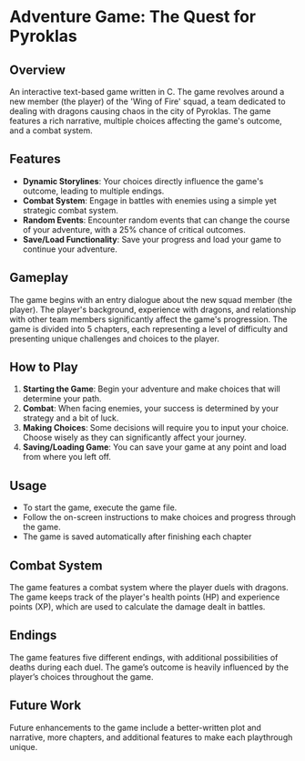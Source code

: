 # Adventure Game: The Quest for Pyroklas

## Overview

An interactive text-based game written in C. The game revolves around a new member (the player) of the 'Wing of Fire' squad, a team dedicated to dealing with dragons causing chaos in the city of Pyroklas. The game features a rich narrative, multiple choices affecting the game's outcome, and a combat system.

## Features

- **Dynamic Storylines**: Your choices directly influence the game's outcome, leading to multiple endings.
- **Combat System**: Engage in battles with enemies using a simple yet strategic combat system.
- **Random Events**: Encounter random events that can change the course of your adventure, with a 25% chance of critical outcomes.
- **Save/Load Functionality**: Save your progress and load your game to continue your adventure.

## Gameplay

The game begins with an entry dialogue about the new squad member (the player). The player's background, experience with dragons, and relationship with other team members significantly affect the game's progression. The game is divided into 5 chapters, each representing a level of difficulty and presenting unique challenges and choices to the player.

## How to Play

1. **Starting the Game**: Begin your adventure and make choices that will determine your path.
2. **Combat**: When facing enemies, your success is determined by your strategy and a bit of luck.
3. **Making Choices**: Some decisions will require you to input your choice. Choose wisely as they can significantly affect your journey.
4. **Saving/Loading Game**: You can save your game at any point and load from where you left off.

## Usage

- To start the game, execute the game file.
- Follow the on-screen instructions to make choices and progress through the game.
- The game is saved automatically after finishing each chapter

## Combat System

The game features a combat system where the player duels with dragons. The game keeps track of the player's health points (HP) and experience points (XP), which are used to calculate the damage dealt in battles.

## Endings

The game features five different endings, with additional possibilities of deaths during each duel. The game’s outcome is heavily influenced by the player’s choices throughout the game.

## Future Work

Future enhancements to the game include a better-written plot and narrative, more chapters, and additional features to make each playthrough unique.

